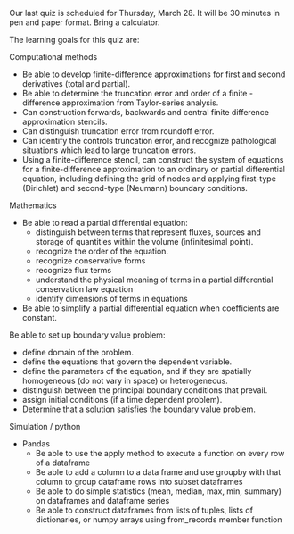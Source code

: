 Our last quiz is scheduled for Thursday, March 28. It will
be 30 minutes in pen and paper format. Bring a calculator.


The learning goals for this quiz are:

Computational methods

  - Be able to develop finite-difference approximations for first and
    second derivatives (total and partial).
  - Be able to determine the truncation error and order of a finite -
    difference approximation from Taylor-series analysis.
  - Can construction forwards, backwards and central finite difference
    approximation stencils.
  - Can distinguish truncation error from roundoff error.
  - Can identify the controls truncation error, and recognize
    pathological situations which lead to large truncation errors.
  - Using a finite-difference stencil, can construct the system of
    equations for a finite-difference approximation to an ordinary or
    partial differential equation, including defining the grid of nodes
    and applying first-type (Dirichlet) and second-type (Neumann)
    boundary conditions.

Mathematics

  - Be able to read a partial differential equation:
      - distinguish between terms that represent fluxes, sources and
        storage of quantities within the volume (infinitesimal point).
      - recognize the order of the equation.
      - recognize conservative forms
      - recognize flux terms
      - understand the physical meaning of terms in a partial
        differential conservation law equation
      - identify dimensions of terms in equations
  - Be able to simplify a partial differential equation when
    coefficients are constant.

Be able to set up boundary value problem:

  - define domain of the problem.
  - define the equations that govern the dependent variable.
  - define the parameters of the equation, and if they are spatially
    homogeneous (do not vary in space) or heterogeneous.
  - distinguish between the principal boundary conditions that prevail.
  - assign initial conditions (if a time dependent problem).
  - Determine that a solution satisfies the boundary value problem.

Simulation / python

  - Pandas
      - Be able to use the apply method to execute a function on every
        row of a dataframe
      - Be able to add a column to a data frame and use groupby with
        that column to group dataframe rows into subset dataframes
      - Be able to do simple statistics (mean, median, max, min,
        summary) on dataframes and dataframe series
      - Be able to construct dataframes from lists of tuples, lists of
        dictionaries, or numpy arrays using from\_records member
        function
